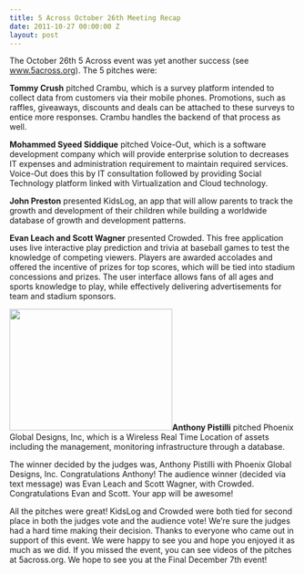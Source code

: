 ```yaml
---
title: 5 Across October 26th Meeting Recap
date: 2011-10-27 00:00:00 Z
layout: post
---
```

 
<p>The October 26th 5 Across event was yet another success (see <a href="http://www.5across.org/" target="_blank">www.5across.org</a>). The 5 pitches were:</p>
<p><strong>Tommy Crush</strong> pitched Crambu, which is a survey platform intended to collect data from customers via their mobile phones. Promotions, such as raffles, giveaways, discounts and deals can be attached to these surveys to entice more responses. Crambu handles the backend of that process as well.</p>
<p><strong>Mohammed Syeed Siddique</strong> pitched Voice-Out, which is a software development company which will provide enterprise solution to decreases IT expenses and administration requirement to maintain required services. Voice-Out does this by IT consultation followed by providing Social Technology platform linked with Virtualization and Cloud technology.</p>
<p><strong>John Preston</strong> presented KidsLog, an app that will allow parents to track the growth and development of their children while building a worldwide database of growth and development patterns.</p>
<p><strong>Evan Leach and Scott Wagner</strong> presented Crowded. This free application uses live interactive play prediction and trivia at baseball games to test the knowledge of competing viewers. Players are awarded accolades and offered the incentive of prizes for top scores, which will be tied into stadium concessions and prizes. The user interface allows fans of all ages and sports knowledge to play, while effectively delivering advertisements for team and stadium sponsors.</p>
<p><img height="213" src="http://farm7.static.flickr.com/6104/6286746579_c5ecf43eb5.jpg" width="286"/><strong>Anthony Pistilli</strong> pitched Phoenix Global Designs, Inc, which is a Wireless Real Time Location of assets including the management, monitoring infrastructure through a database.</p>
<p>The winner decided by the judges was, Anthony Pistilli with Phoenix Global Designs, Inc. Congratulations Anthony! The audience winner (decided via text message) was Evan Leach and Scott Wagner, with Crowded. Congratulations Evan and Scott. Your app will be awesome!</p>
<p>All the pitches were great! KidsLog and Crowded were both tied for second place in both the judges vote and the audience vote! We&rsquo;re sure the judges had a hard time making their decision. Thanks to everyone who came out in support of this event. We were happy to see you and hope you enjoyed it as much as we did. If you missed the event, you can see videos of the pitches at 5across.org. We hope to see you at the Final December 7th event!</p>
